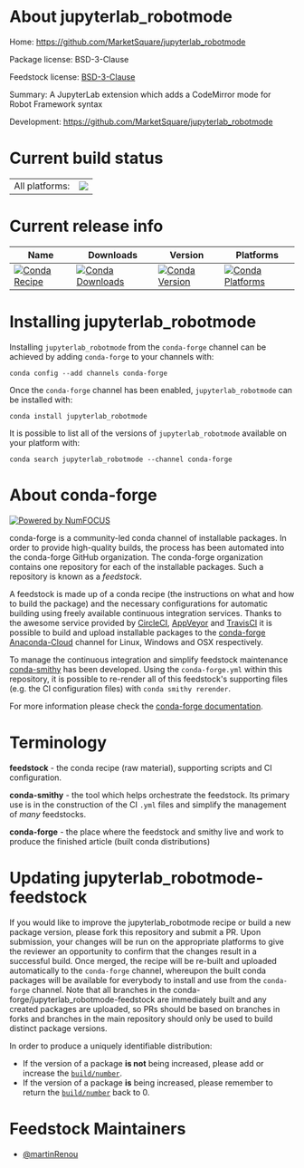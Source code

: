 About jupyterlab_robotmode
==========================

Home: https://github.com/MarketSquare/jupyterlab_robotmode

Package license: BSD-3-Clause

Feedstock license: [BSD-3-Clause](https://github.com/conda-forge/jupyterlab_robotmode-feedstock/blob/master/LICENSE.txt)

Summary: A JupyterLab extension which adds a CodeMirror mode for Robot Framework syntax

Development: https://github.com/MarketSquare/jupyterlab_robotmode

Current build status
====================


<table><tr><td>All platforms:</td>
    <td>
      <a href="https://dev.azure.com/conda-forge/feedstock-builds/_build/latest?definitionId=11557&branchName=master">
        <img src="https://dev.azure.com/conda-forge/feedstock-builds/_apis/build/status/jupyterlab_robotmode-feedstock?branchName=master">
      </a>
    </td>
  </tr>
</table>

Current release info
====================

| Name | Downloads | Version | Platforms |
| --- | --- | --- | --- |
| [![Conda Recipe](https://img.shields.io/badge/recipe-jupyterlab_robotmode-green.svg)](https://anaconda.org/conda-forge/jupyterlab_robotmode) | [![Conda Downloads](https://img.shields.io/conda/dn/conda-forge/jupyterlab_robotmode.svg)](https://anaconda.org/conda-forge/jupyterlab_robotmode) | [![Conda Version](https://img.shields.io/conda/vn/conda-forge/jupyterlab_robotmode.svg)](https://anaconda.org/conda-forge/jupyterlab_robotmode) | [![Conda Platforms](https://img.shields.io/conda/pn/conda-forge/jupyterlab_robotmode.svg)](https://anaconda.org/conda-forge/jupyterlab_robotmode) |

Installing jupyterlab_robotmode
===============================

Installing `jupyterlab_robotmode` from the `conda-forge` channel can be achieved by adding `conda-forge` to your channels with:

```
conda config --add channels conda-forge
```

Once the `conda-forge` channel has been enabled, `jupyterlab_robotmode` can be installed with:

```
conda install jupyterlab_robotmode
```

It is possible to list all of the versions of `jupyterlab_robotmode` available on your platform with:

```
conda search jupyterlab_robotmode --channel conda-forge
```


About conda-forge
=================

[![Powered by NumFOCUS](https://img.shields.io/badge/powered%20by-NumFOCUS-orange.svg?style=flat&colorA=E1523D&colorB=007D8A)](http://numfocus.org)

conda-forge is a community-led conda channel of installable packages.
In order to provide high-quality builds, the process has been automated into the
conda-forge GitHub organization. The conda-forge organization contains one repository
for each of the installable packages. Such a repository is known as a *feedstock*.

A feedstock is made up of a conda recipe (the instructions on what and how to build
the package) and the necessary configurations for automatic building using freely
available continuous integration services. Thanks to the awesome service provided by
[CircleCI](https://circleci.com/), [AppVeyor](https://www.appveyor.com/)
and [TravisCI](https://travis-ci.com/) it is possible to build and upload installable
packages to the [conda-forge](https://anaconda.org/conda-forge)
[Anaconda-Cloud](https://anaconda.org/) channel for Linux, Windows and OSX respectively.

To manage the continuous integration and simplify feedstock maintenance
[conda-smithy](https://github.com/conda-forge/conda-smithy) has been developed.
Using the ``conda-forge.yml`` within this repository, it is possible to re-render all of
this feedstock's supporting files (e.g. the CI configuration files) with ``conda smithy rerender``.

For more information please check the [conda-forge documentation](https://conda-forge.org/docs/).

Terminology
===========

**feedstock** - the conda recipe (raw material), supporting scripts and CI configuration.

**conda-smithy** - the tool which helps orchestrate the feedstock.
                   Its primary use is in the construction of the CI ``.yml`` files
                   and simplify the management of *many* feedstocks.

**conda-forge** - the place where the feedstock and smithy live and work to
                  produce the finished article (built conda distributions)


Updating jupyterlab_robotmode-feedstock
=======================================

If you would like to improve the jupyterlab_robotmode recipe or build a new
package version, please fork this repository and submit a PR. Upon submission,
your changes will be run on the appropriate platforms to give the reviewer an
opportunity to confirm that the changes result in a successful build. Once
merged, the recipe will be re-built and uploaded automatically to the
`conda-forge` channel, whereupon the built conda packages will be available for
everybody to install and use from the `conda-forge` channel.
Note that all branches in the conda-forge/jupyterlab_robotmode-feedstock are
immediately built and any created packages are uploaded, so PRs should be based
on branches in forks and branches in the main repository should only be used to
build distinct package versions.

In order to produce a uniquely identifiable distribution:
 * If the version of a package **is not** being increased, please add or increase
   the [``build/number``](https://docs.conda.io/projects/conda-build/en/latest/resources/define-metadata.html#build-number-and-string).
 * If the version of a package **is** being increased, please remember to return
   the [``build/number``](https://docs.conda.io/projects/conda-build/en/latest/resources/define-metadata.html#build-number-and-string)
   back to 0.

Feedstock Maintainers
=====================

* [@martinRenou](https://github.com/martinRenou/)

